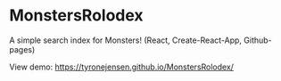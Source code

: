 # MonstersRolodex

A simple search index for Monsters! (React, Create-React-App, Github-pages)

View demo: https://tyronejensen.github.io/MonstersRolodex/
